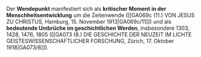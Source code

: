 
Der **Wendepunkt** manifestiert sich als **kritischer Moment in der Menschheitsentwicklung** um die Zeitenwende ([[GA069c (11.) VON JESUS ZU CHRISTUS, Hamburg, 15. November 1913|GA069c/11]]) und als **bedeutende Umbrüche im geschichtlichen Werden**, insbesondere 1303, 1428, 1476, 1805 ([[GA073 (8.) DIE GESCHICHTE DER NEUZEIT IM LICHTE GEISTESWISSENSCHAFTLICHER FORSCHUNG, Zürich, 17. Oktober 1918|GA073/8]]).
